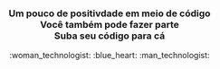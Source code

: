 

<h3 align="center">Um pouco de positivdade em meio de código</br>Você também pode fazer parte</br>
Suba seu código para cá</h3> 

<div id: "emoji" align= "center">
:woman_technologist: :blue_heart: :man_technologist: 
</div>